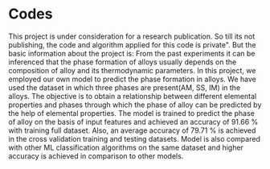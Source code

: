 # Codes
This project is under consideration for a research publication. So till its not publishing, the code and algorithm applied for this code is private". 
But the basic information about the project is: From the past experiments it can be inferenced that the phase formation of alloys usually depends on the 
composition of alloy and its thermodynamic parameters. In this project, we employed our own model to predict the phase formation in alloys. We have used the 
dataset in which three phases are present(AM, SS, IM) in the alloys. The objective is to obtain a relationship between different elemental properties and phases 
through which the phase of alloy can be predicted by the help of elemental properties. The model is trained to predict the phase of alloy on the basis of input 
features and achieved an accuracy of 91.66 % with training full dataset. Also, an average accuracy of 79.71 % is achieved in the cross validation training and 
testing datasets. Model is also compared with other ML classification algorithms on the same dataset and higher accuracy is achieved in comparison to other models.
